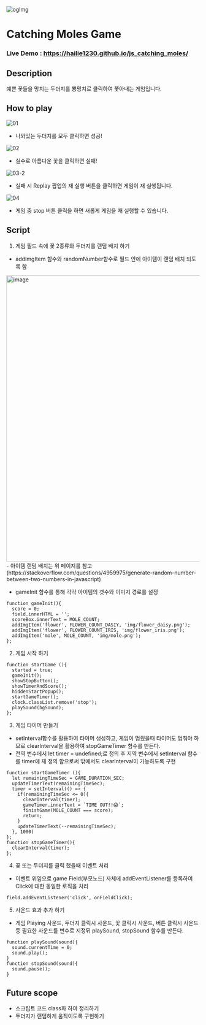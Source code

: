 ![ogImg](https://user-images.githubusercontent.com/66510673/167299967-14b1a632-e011-4499-b7a2-125aecb2528f.jpg)
# Catching Moles Game
### **Live Demo :** https://hailie1230.github.io/js_catching_moles/

## **Description**
예쁜 꽃들을 망치는 두더지를 뿅망치로 클릭하여 쫓아내는 게임입니다.

## **How to play**
![01](https://user-images.githubusercontent.com/66510673/167301631-51d8b436-b582-4f42-b953-a1a8ed16fde9.gif)
- 나와있는 두더지를 모두 클릭하면 성공!

![02](https://user-images.githubusercontent.com/66510673/167301649-57a96451-83c2-4a53-929e-cf5dddfd3d01.gif)
- 실수로 아름다운 꽃을 클릭하면 실패!

![03-2](https://user-images.githubusercontent.com/66510673/167301733-2f9b4163-611e-4972-b988-f758e2733292.gif)
- 실패 시 Replay 팝업의 재 실행 버튼을 클릭하면 게임이 재 실행됩니다.

![04](https://user-images.githubusercontent.com/66510673/167301750-dca46436-4a61-48c4-b031-b5c131c8cd9d.gif)
- 게임 중 stop 버튼 클릭을 하면 새롭게 게임을 재 실행할 수 있습니다.

## **Script**
1. 게임 필드 속에 꽃 2종류와 두더지를 랜덤 배치 하기 
- addImgItem 함수와 randomNumber함수로 필드 안에 아이템이 랜덤 배치 되도록 함
<img width="747" alt="image" src="https://user-images.githubusercontent.com/66510673/167302463-347299b1-640d-4aee-9750-c38300e2658c.png">
- 아이템 랜덤 배치는 위 페이지를 참고 (https://stackoverflow.com/questions/4959975/generate-random-number-between-two-numbers-in-javascript)

- gameInit 함수를 통해 각각 아이템의 갯수와 이미지 경로를 설정

```
function gameInit(){
  score = 0;
  field.innerHTML = '';
  scoreBox.innerText = MOLE_COUNT;
  addImgItem('flower', FLOWER_COUNT_DASIY, 'img/flower_daisy.png');
  addImgItem('flower', FLOWER_COUNT_IRIS, 'img/flower_iris.png');
  addImgItem('mole', MOLE_COUNT, 'img/mole.png');
};
```

2. 게임 시작 하기
```
function startGame (){
  started = true;
  gameInit();
  showStopButton();
  showTimerAndScore();
  hiddenStartPopup();
  startGameTimer();
  clock.classList.remove('stop');
  playSound(bgSound);
};

```

3. 게임 타이머 만들기 
- setInterval함수를 활용하여 타이머 생성하고, 게임이 멈췄을때 타이머도 멈춰야 하므로 clearInterval을 활용하여 stopGameTimer 함수를 만든다.
- 전역 변수에서 let timer = undefined;로 정의 후 지역 변수에서 setInterval 함수를 timer에 재 정의 함으로써 밖에서도 clearInterval이 가능하도록 구현

```
function startGameTimer (){
  let remainingTimeSec = GAME_DURATION_SEC;
  updateTimerText(remainingTimeSec);
  timer = setInterval(() => {
    if(remainingTimeSec <= 0){
      clearInterval(timer);
      gameTimer.innerText = `TIME OUT!!😱`;
      finishGame(MOLE_COUNT === score);
      return;
    }
    updateTimerText(--remainingTimeSec);
  }, 1000)
};
function stopGameTimer(){
  clearInterval(timer);
};
```

4. 꽃 또는 두더지를 클릭 했을때 이벤트 처리 
- 이벤트 위임으로 game Field(부모노드) 자체에 addEventListener를 등록하여 Click에 대한 동일한 로직을 처리
```
field.addEventListener('click', onFieldClick);
```


5. 사운드 효과 추가 하기 
- 게임 Playing 사운드, 두더지 클릭시 사운드, 꽃 클릭시 사운드, 버튼 클릭시 사운드 등 필요한 사운드를 변수로 지정뒤 playSound, stopSound 함수를 만든다.

```
function playSound(sound){
  sound.currentTime = 0;
  sound.play();
}
function stopSound(sound){
  sound.pause();
}
```

## Future scope
- 스크립트 코드 class화 하여 정리하기
- 두더지가 랜덤하게 움직이도록 구현하기 
